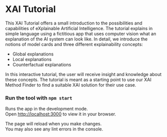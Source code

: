 # XAI Tutorial

This XAI Tutorial offers a small introduction to the possibilities and capabilities of eXplainable Artificial Intelligence. The tutorial explains in simple language using a fictitious app that uses computer vision what an explanation of the AI system can look like. In detail, we introduce the notions of model cards and three different explainability concepts:

- Global explanations
- Local explanations
- Counterfactual explanations

In this interactive tutorial, the user will receive insight and knowledge about these concepts. The tutorial is meant as a starting point to use our XAI Method Finder to find a suitable XAI solution for their use case. 


### Run the tool with `npm start`

Runs the app in the development mode.\
Open [http://localhost:3000](http://localhost:3000) to view it in your browser.

The page will reload when you make changes.\
You may also see any lint errors in the console.

